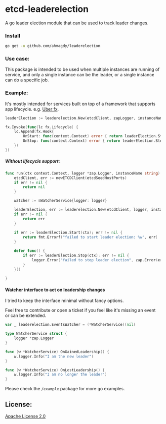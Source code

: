 # etcd-leaderelection
A go leader election module that can be used to track leader changes.


### Install
```bash
go get -u github.com/ahmagdy/leaderelection 
```

### Use case:
This package is intended to be used when multiple instances are running of service, and only a single instance can be the leader, or a single instance can do a specific job.

### Example:
It's mostly intended for services built on top of a framework that supports app lifecycle. e.g. [Uber fx](https://github.com/uber-go/fx).
```go
leaderElection := leaderelection.New(etcdClient, zapLogger, instanceName, watcher)

fx.Invoke(func(lc fx.Lifecycle) {
    lc.Append(fx.Hook{
        OnStart: func(context.Context) error { return leaderElection.Start(ctx) },
        OnStop: func(context.Context) error { return leaderElection.Stop(ctx) },
    })
})

```

##### Without lifecycle support:
```go
func run(ctx context.Context, logger *zap.Logger, instanceName string) error {
	etcdClient, err := newETCDClient(etcdSeedHostPorts)
	if err != nil {
		return nil
	}

	watcher := &WatcherService{logger: logger}

	leaderElection, err := leaderelection.New(etcdClient, logger, instanceName, watcher)
	if err != nil {
		return err
	}
	
	if err := leaderElection.Start(ctx); err != nil {
		return fmt.Errorf("failed to start leader election: %w", err)
	}

	defer func() {
		if err := leaderElection.Stop(ctx); err != nil {
			logger.Error("failed to stop leader election", zap.Error(err))
		}
	}()
	
}

```


#### Watcher interface to act on leadership changes
I tried to keep the interface minimal without fancy options.

Feel free to contribute or open a ticket if you feel like it's missing an event or can be extended.

```go
var _ leaderelection.EventsWatcher = (*WatcherService)(nil)

type WatcherService struct {
	logger *zap.Logger
}

func (w *WatcherService) OnGainedLeadership() {
	w.logger.Info("I am the new leader")
}

func (w *WatcherService) OnLostLeadership() {
	w.logger.Info("I am no longer the leader")
}

```

Please check the `/example` package for more go examples.

## License:
[Apache License 2.0](https://github.com/ahmagdy/leaderelection/blob/main/LICENSE)
